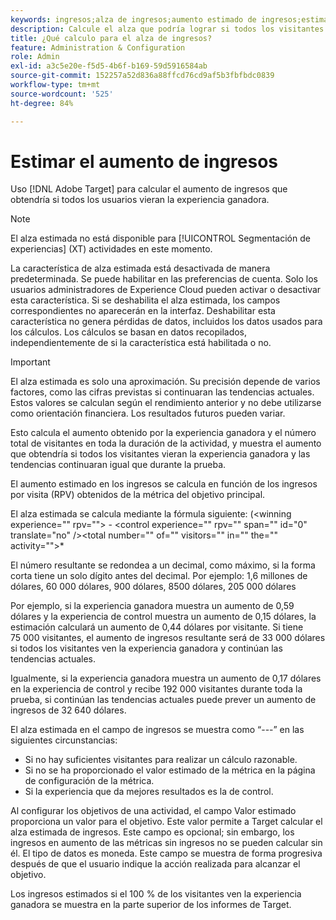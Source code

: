 ```yaml
---
keywords: ingresos;alza de ingresos;aumento estimado de ingresos;estimar alza;valor estimado
description: Calcule el alza que podría lograr si todos los visitantes ven la experiencia ganadora, si las tendencias continúan como lo han hecho durante la prueba.
title: ¿Qué calculo para el alza de ingresos?
feature: Administration & Configuration
role: Admin
exl-id: a3c5e20e-f5d5-4b6f-b169-59d5916584ab
source-git-commit: 152257a52d836a88ffcd76cd9af5b3fbfbdc0839
workflow-type: tm+mt
source-wordcount: '525'
ht-degree: 84%

---
```


# Estimar el aumento de ingresos

Uso [!DNL Adobe Target] para calcular el aumento de ingresos que obtendría si todos los usuarios vieran la experiencia ganadora.

>[!NOTE]
>
>El alza estimada no está disponible para [!UICONTROL Segmentación de experiencias] (XT) actividades en este momento.

La característica de alza estimada está desactivada de manera predeterminada. Se puede habilitar en las preferencias de cuenta. Solo los usuarios administradores de Experience Cloud pueden activar o desactivar esta característica. Si se deshabilita el alza estimada, los campos correspondientes no aparecerán en la interfaz. Deshabilitar esta característica no genera pérdidas de datos, incluidos los datos usados para los cálculos. Los cálculos se basan en datos recopilados, independientemente de si la característica está habilitada o no.

>[!IMPORTANT]
>
>El alza estimada es solo una aproximación. Su precisión depende de varios factores, como las cifras previstas si continuaran las tendencias actuales. Estos valores se calculan según el rendimiento anterior y no debe utilizarse como orientación financiera. Los resultados futuros pueden variar.

Esto calcula el aumento obtenido por la experiencia ganadora y el número total de visitantes en toda la duración de la actividad, y muestra el aumento que obtendría si todos los visitantes vieran la experiencia ganadora y las tendencias continuaran igual que durante la prueba.

El aumento estimado en los ingresos se calcula en función de los ingresos por visita (RPV) obtenidos de la métrica del objetivo principal.

El alza estimada se calcula mediante la fórmula siguiente: (&lt;winning experience=&quot;&quot; rpv=&quot;&quot;> - &lt;control experience=&quot;&quot; rpv=&quot;&quot; span=&quot;&quot; id=&quot;0&quot; translate=&quot;no&quot; />&lt;total number=&quot;&quot; of=&quot;&quot; visitors=&quot;&quot; in=&quot;&quot; the=&quot;&quot; activity=&quot;&quot;>&#42;

El número resultante se redondea a un decimal, como máximo, si la forma corta tiene un solo dígito antes del decimal. Por ejemplo: 1,6 millones de dólares, 60 000 dólares, 900 dólares, 8500 dólares, 205 000 dólares

Por ejemplo, si la experiencia ganadora muestra un aumento de 0,59 dólares y la experiencia de control muestra un aumento de 0,15 dólares, la estimación calculará un aumento de 0,44 dólares por visitante. Si tiene 75 000 visitantes, el aumento de ingresos resultante será de 33 000 dólares si todos los visitantes ven la experiencia ganadora y continúan las tendencias actuales.

Igualmente, si la experiencia ganadora muestra un aumento de 0,17 dólares en la experiencia de control y recibe 192 000 visitantes durante toda la prueba, si continúan las tendencias actuales puede prever un aumento de ingresos de 32 640 dólares.

El alza estimada en el campo de ingresos se muestra como “---” en las siguientes circunstancias:

* Si no hay suficientes visitantes para realizar un cálculo razonable.
* Si no se ha proporcionado el valor estimado de la métrica en la página de configuración de la métrica.
* Si la experiencia que da mejores resultados es la de control.

Al configurar los objetivos de una actividad, el campo Valor estimado proporciona un valor para el objetivo. Este valor permite a Target calcular el alza estimada de ingresos. Este campo es opcional; sin embargo, los ingresos en aumento de las métricas sin ingresos no se pueden calcular sin él. El tipo de datos es moneda. Este campo se muestra de forma progresiva después de que el usuario indique la acción realizada para alcanzar el objetivo.

Los ingresos estimados si el 100 % de los visitantes ven la experiencia ganadora se muestra en la parte superior de los informes de Target.
